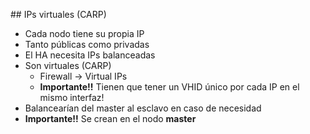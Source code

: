 ## IPs virtuales (CARP)

- Cada nodo tiene su propia IP
 - Tanto públicas como privadas
- El HA necesita IPs balanceadas
 - Son virtuales (CARP)
   - Firewall → Virtual IPs
   - **Importante!!**<!-- .element:  style="color:#ff2c2d;" -->  Tienen que tener un VHID único por cada IP en el mismo interfaz!
 - Balancearían del master al esclavo en caso de necesidad
 - **Importante!!**<!-- .element:  style="color:#ff2c2d;" --> Se crean en el nodo **master**
